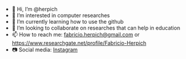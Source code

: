 - 👋 Hi, I’m @herpich
- 👀 I’m interested in computer researches 
- 🌱 I’m currently learning how to use the github
- 💞️ I’m looking to collaborate on researches that can help in education
- 📫 How to reach me: 
        fabricio.herpich@gmail.com or 
        https://www.researchgate.net/profile/Fabricio-Herpich
- 📷 Social media: [Instagram](https://www.instagram.com/fabricioherpich/)
        
<!---
herpich/herpich is a ✨ special ✨ repository because its `README.md` (this file) appears on your GitHub profile.
You can click the Preview link to take a look at your changes.
--->

